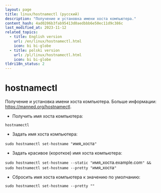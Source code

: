 ```yaml
---
layout: page
title: linux/hostnamectl (русский)
description: "Получение и установка имени хоста компьютера."
content_hash: 4ad0206b3fab95413d0aedbbb6e50ec11d9c386c
last_modified_at: 2023-11-12
related_topics:
  - title: English version
    url: /en/linux/hostnamectl.html
    icon: bi bi-globe
  - title: polski version
    url: /pl/linux/hostnamectl.html
    icon: bi bi-globe
tldri18n_status: 2
---
```

# hostnamectl

Получение и установка имени хоста компьютера.
Больше информации: <https://manned.org/hostnamectl>.

- Получить имя хоста компьютера:

`hostnamectl`

- Задать имя хоста компьютера:

`sudo hostnamectl set-hostname "`<span class="tldr-var badge badge-pill bg-dark-lm bg-white-dm text-white-lm text-dark-dm font-weight-bold">имя_хоста</span>`"`

- Задать красивое (короткое) имя хоста компьютера:

`sudo hostnamectl set-hostname --static "`<span class="tldr-var badge badge-pill bg-dark-lm bg-white-dm text-white-lm text-dark-dm font-weight-bold">имя_хоста.example.com</span>`" && sudo hostnamectl set-hostname --pretty "`<span class="tldr-var badge badge-pill bg-dark-lm bg-white-dm text-white-lm text-dark-dm font-weight-bold">имя_хоста</span>`"`

- Сбросить имя хоста компьютера к значению по умолчанию:

`sudo hostnamectl set-hostname --pretty ""`
